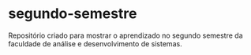 # segundo-semestre
Repositório criado para mostrar o aprendizado no segundo semestre da faculdade de análise e desenvolvimento de sistemas.

